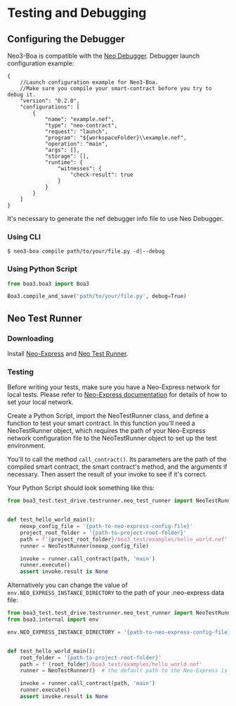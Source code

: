 # Testing and Debugging

## Configuring the Debugger
Neo3-Boa is compatible with the [Neo Debugger](https://github.com/neo-project/neo-debugger).
Debugger launch configuration example:
```
{
    //Launch configuration example for Neo3-Boa.
    //Make sure you compile your smart-contract before you try to debug it.
    "version": "0.2.0",
    "configurations": [
        {
            "name": "example.nef",
            "type": "neo-contract",
            "request": "launch",
            "program": "${workspaceFolder}\\example.nef",
            "operation": "main",
            "args": [],
            "storage": [],
            "runtime": {
                "witnesses": {
                    "check-result": true
                }
            }
        }
    ]
}
```

It's necessary to generate the nef debugger info file to use Neo Debugger.

### Using CLI

```shell
$ neo3-boa compile path/to/your/file.py -d|--debug
```

### Using Python Script

```python
from boa3.boa3 import Boa3

Boa3.compile_and_save('path/to/your/file.py', debug=True)
```

## Neo Test Runner

### Downloading

Install [Neo-Express](https://github.com/neo-project/neo-express#installation) and [Neo Test Runner](https://github.com/ngdenterprise/neo-test#neo-test-runner).

### Testing

Before writing your tests, make sure you have a Neo-Express network for local tests.
Please refer to [Neo-Express documentation](https://github.com/neo-project/neo-express/blob/master/docs/command-reference.md#neoxp-create)
for details of how to set your local network. 

Create a Python Script, import the NeoTestRunner class, and define a function to test your smart contract. In this 
function you'll need a NeoTestRunner object, which requires the path of your Neo-Express network configuration file to
the NeoTestRunner object to set up the test environment.

You'll to call the method `call_contract()`. Its parameters are the path of the compiled smart contract, the smart
contract's method, and the arguments if necessary. Then assert the result of your invoke to see if it's correct.

Your Python Script should look something like this:

```python
from boa3_test.test_drive.testrunner.neo_test_runner import NeoTestRunner


def test_hello_world_main():
    neoxp_config_file = '{path-to-neo-express-config-file}'
    project_root_folder = '{path-to-project-root-folder}'
    path = f'{project_root_folder}/boa3_test/examples/hello_world.nef'
    runner = NeoTestRunner(neoxp_config_file)

    invoke = runner.call_contract(path, 'main')
    runner.execute()
    assert invoke.result is None
```

Alternatively you can change the value of `env.NEO_EXPRESS_INSTANCE_DIRECTORY` to the path of your .neo-express 
data file:

```python
from boa3_test.test_drive.testrunner.neo_test_runner import NeoTestRunner
from boa3.internal import env

env.NEO_EXPRESS_INSTANCE_DIRECTORY = '{path-to-neo-express-config-file}'


def test_hello_world_main():
    root_folder = '{path-to-project-root-folder}'
    path = f'{root_folder}/boa3_test/examples/hello_world.nef'
    runner = NeoTestRunner()  # the default path to the Neo-Express is the one on env.NEO_EXPRESS_INSTANCE_DIRECTORY

    invoke = runner.call_contract(path, 'main')
    runner.execute()
    assert invoke.result is None
```

